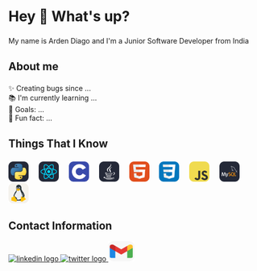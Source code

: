 <h1 align="left">Hey 👋 What's up?</h1>

###

<p align="left">My name is Arden Diago and I'm a Junior Software Developer from India</p>

###

<h2 align="left">About me</h2>

###

<p align="left">✨ Creating bugs since ...<br>📚 I'm currently learning ...<br>🎯 Goals: ...<br>🎲 Fun fact: ...</p>

###

<h2 align="left">Things That I Know</h2>

###
<div align="left">
   <img src="https://github.com/tandpfun/skill-icons/blob/main/icons/Python-Dark.svg" height="40" alt="python logo"  />
  <img width="12" />
  
  <img src="https://github.com/tandpfun/skill-icons/blob/main/icons/React-Dark.svg" height="40" alt="react logo"  />
  <img width="12" />
  
  <img src="https://github.com/tandpfun/skill-icons/blob/main/icons/C.svg" height="40" alt="c logo"  />
  <img width="12" />

  <img src="https://github.com/tandpfun/skill-icons/blob/main/icons/Java-Dark.svg" height="40" alt="java logo"  />
  <img width="12" />

  <img src="https://github.com/tandpfun/skill-icons/blob/main/icons/HTML.svg" height="40" alt="HTML logo"  />
  <img width="12" />
  
  <img src="https://github.com/tandpfun/skill-icons/blob/main/icons/CSS.svg" height="40" alt="css logo"  />
  <img width="12" />
  
  <img src="https://github.com/tandpfun/skill-icons/blob/main/icons/JavaScript.svg" height="40" alt="JavaScript logo"  />
  <img width="12" />

  <img src="https://github.com/tandpfun/skill-icons/blob/main/icons/MySQL-Dark.svg" height="40" alt="My SQL logo"  />
  <img width="12" />
  
  <img src="https://github.com/tandpfun/skill-icons/blob/main/icons/Linux-Light.svg" height="40" alt="Linux logo"  />
  <img width="12" />
</div>
<h2 align="left">Contact Information</h2>
<div align="left">
  <a href='https://www.linkedin.com/in/arden-diago-a89751279/' >
    <img src="https://raw.githubusercontent.com/maurodesouza/profile-readme-generator/master/src/assets/icons/social/linkedin/default.svg" width="52" height="40" alt="linkedin logo"  />
  </a>
  <a href='https://twitter.com/ArdenDiago' > 
  <img src="https://raw.githubusercontent.com/maurodesouza/profile-readme-generator/master/src/assets/icons/social/twitter/default.svg" width="52" height="40" alt="twitter logo"  /> 
  </a>
  <a href='https://mail.google.com/mail/u/0/#inbox?compose=CllgCJvqsPqpZQlsvCxJGrzzlSWJsPZmxttLtRVNTQJqDVnKtbPxJgHLjdcftrRTpmkZRHLtLcL'>
  <img src='https://github.com/tandpfun/skill-icons/blob/main/icons/Gmail-Light.svg' width="52" height="40" alt="gmail logo"  /> 
  </a>
  
  
</div>

###

###
